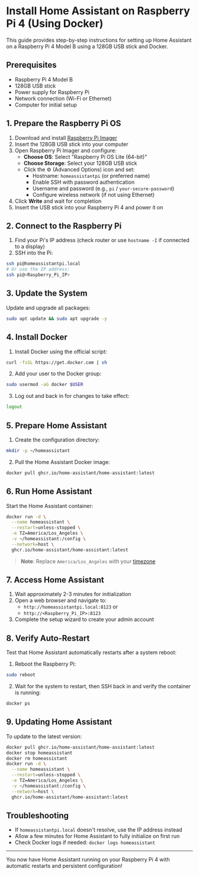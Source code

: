 # Install Home Assistant on Raspberry Pi 4 (Using Docker)

This guide provides step-by-step instructions for setting up Home Assistant on a Raspberry Pi 4 Model B using a 128GB USB stick and Docker.

## Prerequisites
- Raspberry Pi 4 Model B
- 128GB USB stick
- Power supply for Raspberry Pi
- Network connection (Wi-Fi or Ethernet)
- Computer for initial setup

## 1. Prepare the Raspberry Pi OS

1. Download and install [Raspberry Pi Imager](https://www.raspberrypi.com/software/)
2. Insert the 128GB USB stick into your computer
3. Open Raspberry Pi Imager and configure:
   - **Choose OS**: Select "Raspberry Pi OS Lite (64-bit)"
   - **Choose Storage**: Select your 128GB USB stick
   - Click the ⚙️ (Advanced Options) icon and set:
     - Hostname: `homeassistantpi` (or preferred name)
     - Enable SSH with password authentication
     - Username and password (e.g., `pi` / `your-secure-password`)
     - Configure wireless network (if not using Ethernet)
4. Click **Write** and wait for completion
5. Insert the USB stick into your Raspberry Pi 4 and power it on

## 2. Connect to the Raspberry Pi

1. Find your Pi's IP address (check router or use `hostname -I` if connected to a display)
2. SSH into the Pi:
```bash
ssh pi@homeassistantpi.local
# Or use the IP address:
ssh pi@<Raspberry_Pi_IP>
```

## 3. Update the System

Update and upgrade all packages:
```bash
sudo apt update && sudo apt upgrade -y
```

## 4. Install Docker

1. Install Docker using the official script:
```bash
curl -fsSL https://get.docker.com | sh
```

2. Add your user to the Docker group:
```bash
sudo usermod -aG docker $USER
```

3. Log out and back in for changes to take effect:
```bash
logout
```

## 5. Prepare Home Assistant

1. Create the configuration directory:
```bash
mkdir -p ~/homeassistant
```

2. Pull the Home Assistant Docker image:
```bash
docker pull ghcr.io/home-assistant/home-assistant:latest
```

## 6. Run Home Assistant

Start the Home Assistant container:
```bash
docker run -d \
  --name homeassistant \
  --restart=unless-stopped \
  -e TZ=America/Los_Angeles \
  -v ~/homeassistant:/config \
  --network=host \
  ghcr.io/home-assistant/home-assistant:latest
```

> **Note**: Replace `America/Los_Angeles` with your [timezone](https://en.wikipedia.org/wiki/List_of_tz_database_time_zones)

## 7. Access Home Assistant

1. Wait approximately 2-3 minutes for initialization
2. Open a web browser and navigate to:
   - `http://homeassistantpi.local:8123` or
   - `http://<Raspberry_Pi_IP>:8123`
3. Complete the setup wizard to create your admin account

## 8. Verify Auto-Restart

Test that Home Assistant automatically restarts after a system reboot:

1. Reboot the Raspberry Pi:
```bash
sudo reboot
```

2. Wait for the system to restart, then SSH back in and verify the container is running:
```bash
docker ps
```

## 9. Updating Home Assistant

To update to the latest version:
```bash
docker pull ghcr.io/home-assistant/home-assistant:latest
docker stop homeassistant
docker rm homeassistant
docker run -d \
  --name homeassistant \
  --restart=unless-stopped \
  -e TZ=America/Los_Angeles \
  -v ~/homeassistant:/config \
  --network=host \
  ghcr.io/home-assistant/home-assistant:latest
```

## Troubleshooting

- If `homeassistantpi.local` doesn't resolve, use the IP address instead
- Allow a few minutes for Home Assistant to fully initialize on first run
- Check Docker logs if needed: `docker logs homeassistant`

---

You now have Home Assistant running on your Raspberry Pi 4 with automatic restarts and persistent configuration!